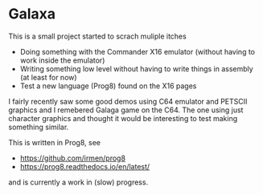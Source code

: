 # Galaxa

This is a small project started to scrach muliple itches

- Doing something with the Commander X16 emulator (without having to work inside the emulator)
- Writing something low level without having to write things in assembly (at least for now)
- Test a new language (Prog8) found on the X16 pages

I fairly recently saw some good demos using C64 emulator and PETSCII graphics and I remebered
Galaga game on the C64. The one using just character graphics and thought it would be interesting
to test making something similar.

This is written in Prog8, see

- https://github.com/irmen/prog8
- https://prog8.readthedocs.io/en/latest/

and is currently a work in (slow) progress.
